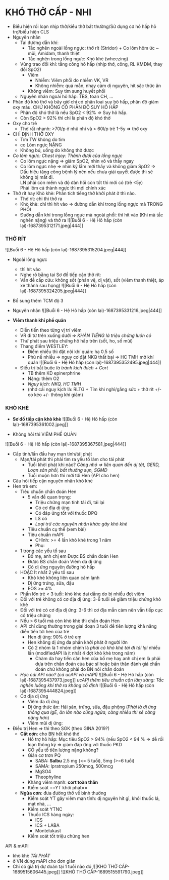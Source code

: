 # KHÓ THỞ CẤP - NHI
- Biểu hiện rối loạn nhịp thở/kiểu thở bất thường/Sử dụng cơ hô hấp hõ trợ/biểu hiện CLS
- Nguyên nhân
	- Tại đường dẫn khí:
		- Tắc nghẽn ngoài lồng ngực: thở rít (Stridor) + Co lõm hõm ức ~ mũi, Amidam, thanh thiệt
		- Tắc nghẽn trong lồng ngực: Khò khè (wheezing)
	- Vùng trao đổi khí: tăng công hô hấp (nhịp thớ, công, RL KMĐM, thay đổi SpO2)
		- Viêm
			- Nhiễm: Viêm phổi do nhiễm VK, VR
			- Không nhiễm: quá mẫn, nhạy cảm dị nguyên, hít sặc thức ăn
		- Không viêm: Suy tim sung huyết phổi
	- Nguyên nhân ngoài hô hấp: TBS, toan CH, …
- Phân độ khó thở và bây giờ chỉ có phân loại suy hô hấp, phân độ giảm oxy máu. CHỨ KHÔNG CÓ PHÂN ĐỘ SUY HÔ HẤP
	- Phân độ khó thở là nếu SpO2 < 92% => Suy hô hấp.
	- Còn SpO2 > 92% thì chỉ là phân độ khó thở
- Oxy cho trẻ
	- Thở rất nhanh: >70l/p ở nhũ nhi và > 60l/p trẻ 1-5y => thở oxy
- CHỈ ĐỊNH THỞ OXY
	- Tím TW không do tim
	- co Lõm ngực NẶNG
	- Không bú, uống do không thở được
- _Co lõm ngực: Chest injoy: Thành dưới của lồng ngực_
	- Co lõm ngực nặng => giảm SpO2, nhìn vô và thấy ngay
	- Co lõm ngực nhẹ => nhìn kỹ lắm mới thấy và không giảm SpO2
	=> Dấu hiệu tăng công bệnh lý nên nếu chưa giải quyết được thì sẽ không bị mất đi.  
	LN phải còn mềm và độ đàn hồi còn tốt thì mới có (trẻ <5y)  
	Phải lõm cả thành ngực thì mới chính xác
- Thở rít hay Khò khè: Phân tích tiếng thở khởi phát ở thì nào.
	- Thở rít: chỉ thì thở ra
	- Khò khè: chỉ thì hít vào => đường dẫn khí trong lồng ngực mà TRONG PHỔI
	- Đường dẫn khí trong lồng ngực mà ngoài phổi: thì hít vào (Khi mà tắc nghẽn nặng) và thở ra
![[Buổi 6 - Hệ Hô hấp (còn lại)-1687395312171.jpeg|444]]

### THỞ RÍT
![[Buổi 6 - Hệ Hô hấp (còn lại)-1687395315204.jpeg|444]]
- Ngoài lồng ngực
	- thì hít vào
	- Nghe rõ bằng tai
Sơ đồ tiếp cận thở rít:
	- Vấn đề cấp cứu: không sốt (phản vệ, dị vật), sốt (viêm thanh thiệt, áp xe thành sau họng)
![[Buổi 6 - Hệ Hô hấp (còn lại)-1687395324205.jpeg|444]]
- Bổ sung thêm TCM độ 3


- Nguyên nhân
![[Buổi 6 - Hệ Hô hấp (còn lại)-1687395331216.jpeg|444]]
- **Viêm thanh khí phế quản**
	- Diễn tiến theo từng vị trí viêm
	- VR đi từ trên xuống dưới _=> KHÀN TIẾNG là triệu chứng luôn có_
	- Thứ phát sau triệu chứng hô hấp trên (sốt, ho, sổ mũi)
	- Thang điểm WESTLEY:
		- Điểm nhiều thì đặt nội khí quản: hạ 0.5 số
		- Phù nề nhiều => nguy cơ đặt NKQ thất bại => HC TMH mở khí quản
	![[Buổi 6 - Hệ Hô hấp (còn lại)-1687395352495.jpeg|444]]
	- Điều trị bắt buộc _là tránh kích thích + Cort_
		- TB thêm KD epinerphrine
		- Nặng: thêm O2
		- _Nguy kịch: NKQ, HC TMH_
		- (nhớ cái nguy kịch là: RLTG + Tím khi nghỉ/gắng sức + thở rít +/- co kéo +/- thông khí giảm)

### KHÒ KHÈ

- **Sơ đồ tiếp cận khò khè**
![[Buổi 6 - Hệ Hô hấp (còn lại)-1687395361002.jpeg]]

- Không hỏi thi VIÊM PHẾ QUẢN

![[Buổi 6 - Hệ Hô hấp (còn lại)-1687395367581.jpeg|444]]
- Cấp tính/lần đầu hay mạn tính/tái phát
	- Mạn/tái phát thì phải tìm ra yếu tố làm cho tái phát
		- Tuổi khời phát khi nào? _Càng nhỏ => liên quan đến dị tật, GERD, Loạn sản phổi, bất thường sụn, SGMD_
		- Tuổi muộn hơn thì mới tới Hen (API cho hen)
- Câu hỏi tiếp cận nguyên nhân khò khè
- Hen trẻ em:
	- Tiêu chuẩn chẩn đoán Hen
		- 5 vấn đề quan trọng:
			- Triệu chứng mạn tính tái đi, tái lại
			- Có cơ địa dị ứng
			- Có đáp ứng tốt với thuốc DPQ
			- LS có
			- _Loại trừ các nguyên nhân khác gây khò khè_
		- Tiêu chuẩn cụ thể (xem bài)
		- Tiêu chuẩn mAPI:
			- CHính: >= 4 lần khò khè trong 1 năm
			- Phụ:
	- 1 trong các yếu tố sau
		- Bố mẹ, anh chị em Được BS chẩn đoán Hen
		- Được BS chẩn đoán Viêm da dị ứng
		- Có dị ứng nguyên đường hô hấp
	- HOẶC Ít nhất 2 yếu tố sau
		- Khò khè không liên quan cảm lạnh
		- Dị ứng trứng, sữa, đậu
		- EOS >= 4%
	- Phần lớn trẻ < 3 tuổi: khò khè dai dẳng do bị nhiều đợt viêm
	- Đối với trẻ không có cơ địa dị ứng: 3-6 tuổi sẽ giảm triệu chứng khò khè
	- Đối với trẻ có cơ địa dị ứng: 3-6 thì cơ địa mẫn cảm nên vẫn tiếp cục có triệu chứng
	- Nếu > 6 tuổi mà còn khò khè thì chẩn đoán Hen
	- API chỉ dùng thường trong giai đoạn 3 tuổi để tiên lượng khả năng diễn tiến tới hen của trẻ
		- Hen dị ứng: 90% ở trẻ em
		- Hen không dị ứng đa phần khởi phát ở người lớn
		- Có 2 nhóm là 1 nhóm chính là _phải có khò khè tái đi tái lại_ nhiều lần (modifiedAPI là ít nhất 4 đợt khò khè trong năm)
			- Chàm da hay tiền căn hen của bố mẹ hay anh chị em là phải dựa trên chẩn đoán của bác sĩ hoặc bản thân đánh giá chẩn đoán chứ không phải do BN nói chẩn đoán
	- _Học cái API nào? (cả ucAPI và mAPI)_
	![[Buổi 6 - Hệ Hô hấp (còn lại)-1687395437973.jpeg]]
	_ucAPI thêm tiêu chuẩn cận lâm sàng: Tắc nghẽn luồng khí thở ra không cố định_
	![[Buổi 6 - Hệ Hô hấp (còn lại)-1687395444824.jpeg]]
	- Cơ địa dị ứng
		- Viêm da dị ứng
		- Dị ứng thức ăn: Hải sản, trứng, sữa, đậu phộng (_Phải là dị ứng thông qua IgE, ăn lần nào cũng ngứa, càng nhiều thì sẽ càng nặng hơn_)
		- Viêm mũi dị ứng:
- Điều trị Hen => thi theo SGK (theo GINA 2019?)
	- **Cắt cơn**: cho BN hết khó thở
		- Hỗ trợ hô hấp: Mục tiêu SpO2 > 94% (nếu SpO2 < 94 % => dễ rối loạn thông ký => giảm đáp ứng với thuốc PKD
		- CÓ yếu tố tiên lượng nặng không?
		- Giãn cơ trơn PQ
			- SABA: **Salbu** 2.5 mg (<= 5 tuổi), 5mg (>=6 tuổi)
			- SAMA: Ipratropium 250mcg, 500mcg
			- MgSO4
			- Theophyline
		- Kháng viêm mạnh: **cort toàn thân**
		- Kiểm soát ==YT khởi phát==
	- **Ngừa cơn**: đưa đường thở về bình thường 
		- Kiểm soát YT gây viêm mạn tính: dị nguyên hít gì, khói thuốc lá, mạt nhà, …
		- Kiểm soát YTNC
		- Thuốc ICS hàng ngày:
			- ICS
			- ICS + LABA
			- Montelukast
		- Kiểm soát tốt triệu chứng hen

API & mAPI
- khò khè *TÁI PHÁT*
- ở VN dùng mAPI cho đơn giản
- Chỉ có giá trị dự đoán tại 1 tuổi nào đó
![[KHÓ THỞ CẤP-1689515606445.jpeg]]
![[KHÓ THỞ CẤP-1689515591790.jpeg]]
